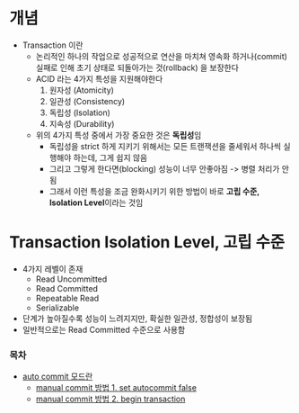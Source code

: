 # 개념

- Transaction 이란
  - 논리적인 하나의 작업으로 성공적으로 연산을 마치쳐 영속화 하거나(commit) 실패로 인해 초기 상태로 되돌아가는 것(rollback) 을 보장한다
  - ACID 라는 4가지 특성을 지원해야한다
    1. 원자성 (Atomicity)
    2. 일관성 (Consistency)
    3. 독립성 (Isolation)
    4. 지속성 (Durability)
  - 위의 4가지 특성 중에서 가장 중요한 것은 **독립성**임
    - 독립성을 strict 하게 지키기 위해서는 모든 트랜잭션을 줄세워서 하나씩 실행해야 하는데, 그게 쉽지 않음
    - 그리고 그렇게 한다면(blocking) 성능이 너무 안좋아짐 -> 병렬 처리가 안됨
    - 그래서 이런 특성을 조금 완화시키기 위한 방법이 바로 **고립 수준, Isolation Level**이라는 것임

# Transaction Isolation Level, 고립 수준

- 4가지 레벨이 존재
  - Read Uncommitted
  - Read Committed
  - Repeatable Read
  - Serializable
- 단계가 높아질수록 성능이 느려지지만, 확실한 일관성, 정합성이 보장됨
- 일반적으로는 Read Committed 수준으로 사용함

### 목차

- [auto commit 모드란](#)
  - [manual commit 방법 1. set autocommit false](#)
  - [manual commit 방법 2. begin transaction](#)